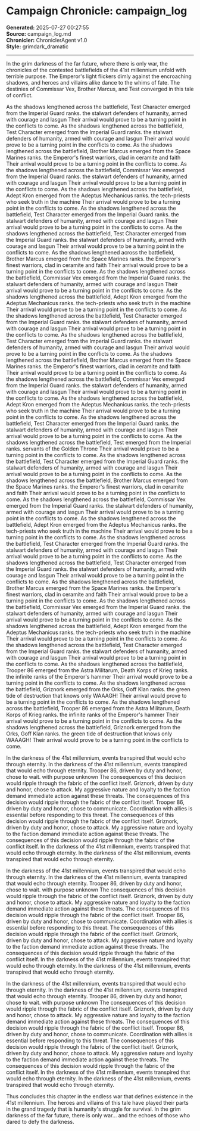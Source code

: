 # Campaign Chronicle: campaign_log

**Generated:** 2025-07-27 00:27:55  
**Source:** campaign_log.md  
**Chronicler:** ChroniclerAgent v1.0  
**Style:** grimdark_dramatic  

---

In the grim darkness of the far future, where there is only war, the chronicles of the contested battlefields of the 41st millennium unfold with terrible purpose. The Emperor's light flickers dimly against the encroaching shadows, and heroes and villains alike dance to the whims of fate. The destinies of Commissar Vex, Brother Marcus, and Test converged in this tale of conflict.

As the shadows lengthened across the battlefield, Test Character emerged from the Imperial Guard ranks. the stalwart defenders of humanity, armed with courage and lasgun Their arrival would prove to be a turning point in the conflicts to come. As the shadows lengthened across the battlefield, Test Character emerged from the Imperial Guard ranks. the stalwart defenders of humanity, armed with courage and lasgun Their arrival would prove to be a turning point in the conflicts to come. As the shadows lengthened across the battlefield, Brother Marcus emerged from the Space Marines ranks. the Emperor's finest warriors, clad in ceramite and faith Their arrival would prove to be a turning point in the conflicts to come. As the shadows lengthened across the battlefield, Commissar Vex emerged from the Imperial Guard ranks. the stalwart defenders of humanity, armed with courage and lasgun Their arrival would prove to be a turning point in the conflicts to come. As the shadows lengthened across the battlefield, Adept Kron emerged from the Adeptus Mechanicus ranks. the tech-priests who seek truth in the machine Their arrival would prove to be a turning point in the conflicts to come. As the shadows lengthened across the battlefield, Test Character emerged from the Imperial Guard ranks. the stalwart defenders of humanity, armed with courage and lasgun Their arrival would prove to be a turning point in the conflicts to come. As the shadows lengthened across the battlefield, Test Character emerged from the Imperial Guard ranks. the stalwart defenders of humanity, armed with courage and lasgun Their arrival would prove to be a turning point in the conflicts to come. As the shadows lengthened across the battlefield, Brother Marcus emerged from the Space Marines ranks. the Emperor's finest warriors, clad in ceramite and faith Their arrival would prove to be a turning point in the conflicts to come. As the shadows lengthened across the battlefield, Commissar Vex emerged from the Imperial Guard ranks. the stalwart defenders of humanity, armed with courage and lasgun Their arrival would prove to be a turning point in the conflicts to come. As the shadows lengthened across the battlefield, Adept Kron emerged from the Adeptus Mechanicus ranks. the tech-priests who seek truth in the machine Their arrival would prove to be a turning point in the conflicts to come. As the shadows lengthened across the battlefield, Test Character emerged from the Imperial Guard ranks. the stalwart defenders of humanity, armed with courage and lasgun Their arrival would prove to be a turning point in the conflicts to come. As the shadows lengthened across the battlefield, Test Character emerged from the Imperial Guard ranks. the stalwart defenders of humanity, armed with courage and lasgun Their arrival would prove to be a turning point in the conflicts to come. As the shadows lengthened across the battlefield, Brother Marcus emerged from the Space Marines ranks. the Emperor's finest warriors, clad in ceramite and faith Their arrival would prove to be a turning point in the conflicts to come. As the shadows lengthened across the battlefield, Commissar Vex emerged from the Imperial Guard ranks. the stalwart defenders of humanity, armed with courage and lasgun Their arrival would prove to be a turning point in the conflicts to come. As the shadows lengthened across the battlefield, Adept Kron emerged from the Adeptus Mechanicus ranks. the tech-priests who seek truth in the machine Their arrival would prove to be a turning point in the conflicts to come. As the shadows lengthened across the battlefield, Test Character emerged from the Imperial Guard ranks. the stalwart defenders of humanity, armed with courage and lasgun Their arrival would prove to be a turning point in the conflicts to come. As the shadows lengthened across the battlefield, Test emerged from the Imperial ranks. servants of the Golden Throne Their arrival would prove to be a turning point in the conflicts to come. As the shadows lengthened across the battlefield, Test Character emerged from the Imperial Guard ranks. the stalwart defenders of humanity, armed with courage and lasgun Their arrival would prove to be a turning point in the conflicts to come. As the shadows lengthened across the battlefield, Brother Marcus emerged from the Space Marines ranks. the Emperor's finest warriors, clad in ceramite and faith Their arrival would prove to be a turning point in the conflicts to come. As the shadows lengthened across the battlefield, Commissar Vex emerged from the Imperial Guard ranks. the stalwart defenders of humanity, armed with courage and lasgun Their arrival would prove to be a turning point in the conflicts to come. As the shadows lengthened across the battlefield, Adept Kron emerged from the Adeptus Mechanicus ranks. the tech-priests who seek truth in the machine Their arrival would prove to be a turning point in the conflicts to come. As the shadows lengthened across the battlefield, Test Character emerged from the Imperial Guard ranks. the stalwart defenders of humanity, armed with courage and lasgun Their arrival would prove to be a turning point in the conflicts to come. As the shadows lengthened across the battlefield, Test Character emerged from the Imperial Guard ranks. the stalwart defenders of humanity, armed with courage and lasgun Their arrival would prove to be a turning point in the conflicts to come. As the shadows lengthened across the battlefield, Brother Marcus emerged from the Space Marines ranks. the Emperor's finest warriors, clad in ceramite and faith Their arrival would prove to be a turning point in the conflicts to come. As the shadows lengthened across the battlefield, Commissar Vex emerged from the Imperial Guard ranks. the stalwart defenders of humanity, armed with courage and lasgun Their arrival would prove to be a turning point in the conflicts to come. As the shadows lengthened across the battlefield, Adept Kron emerged from the Adeptus Mechanicus ranks. the tech-priests who seek truth in the machine Their arrival would prove to be a turning point in the conflicts to come. As the shadows lengthened across the battlefield, Test Character emerged from the Imperial Guard ranks. the stalwart defenders of humanity, armed with courage and lasgun Their arrival would prove to be a turning point in the conflicts to come. As the shadows lengthened across the battlefield, Trooper 86 emerged from the Astra Militarum, Death Korps of Krieg ranks. the infinite ranks of the Emperor's hammer Their arrival would prove to be a turning point in the conflicts to come. As the shadows lengthened across the battlefield, Griznork emerged from the Orks, Goff Klan ranks. the green tide of destruction that knows only WAAAGH! Their arrival would prove to be a turning point in the conflicts to come. As the shadows lengthened across the battlefield, Trooper 86 emerged from the Astra Militarum, Death Korps of Krieg ranks. the infinite ranks of the Emperor's hammer Their arrival would prove to be a turning point in the conflicts to come. As the shadows lengthened across the battlefield, Griznork emerged from the Orks, Goff Klan ranks. the green tide of destruction that knows only WAAAGH! Their arrival would prove to be a turning point in the conflicts to come. 

In the darkness of the 41st millennium, events transpired that would echo through eternity. In the darkness of the 41st millennium, events transpired that would echo through eternity. Trooper 86, driven by duty and honor, chose to wait. with purpose unknown The consequences of this decision would ripple through the fabric of the conflict itself. Griznork, driven by duty and honor, chose to attack. My aggressive nature and loyalty to the faction demand immediate action against these threats. The consequences of this decision would ripple through the fabric of the conflict itself. Trooper 86, driven by duty and honor, chose to communicate. Coordination with allies is essential before responding to this threat. The consequences of this decision would ripple through the fabric of the conflict itself. Griznork, driven by duty and honor, chose to attack. My aggressive nature and loyalty to the faction demand immediate action against these threats. The consequences of this decision would ripple through the fabric of the conflict itself. In the darkness of the 41st millennium, events transpired that would echo through eternity. In the darkness of the 41st millennium, events transpired that would echo through eternity. 

In the darkness of the 41st millennium, events transpired that would echo through eternity. In the darkness of the 41st millennium, events transpired that would echo through eternity. Trooper 86, driven by duty and honor, chose to wait. with purpose unknown The consequences of this decision would ripple through the fabric of the conflict itself. Griznork, driven by duty and honor, chose to attack. My aggressive nature and loyalty to the faction demand immediate action against these threats. The consequences of this decision would ripple through the fabric of the conflict itself. Trooper 86, driven by duty and honor, chose to communicate. Coordination with allies is essential before responding to this threat. The consequences of this decision would ripple through the fabric of the conflict itself. Griznork, driven by duty and honor, chose to attack. My aggressive nature and loyalty to the faction demand immediate action against these threats. The consequences of this decision would ripple through the fabric of the conflict itself. In the darkness of the 41st millennium, events transpired that would echo through eternity. In the darkness of the 41st millennium, events transpired that would echo through eternity. 

In the darkness of the 41st millennium, events transpired that would echo through eternity. In the darkness of the 41st millennium, events transpired that would echo through eternity. Trooper 86, driven by duty and honor, chose to wait. with purpose unknown The consequences of this decision would ripple through the fabric of the conflict itself. Griznork, driven by duty and honor, chose to attack. My aggressive nature and loyalty to the faction demand immediate action against these threats. The consequences of this decision would ripple through the fabric of the conflict itself. Trooper 86, driven by duty and honor, chose to communicate. Coordination with allies is essential before responding to this threat. The consequences of this decision would ripple through the fabric of the conflict itself. Griznork, driven by duty and honor, chose to attack. My aggressive nature and loyalty to the faction demand immediate action against these threats. The consequences of this decision would ripple through the fabric of the conflict itself. In the darkness of the 41st millennium, events transpired that would echo through eternity. In the darkness of the 41st millennium, events transpired that would echo through eternity.

Thus concludes this chapter in the endless war that defines existence in the 41st millennium. The heroes and villains of this tale have played their parts in the grand tragedy that is humanity's struggle for survival. In the grim darkness of the far future, there is only war... and the echoes of those who dared to defy the darkness.